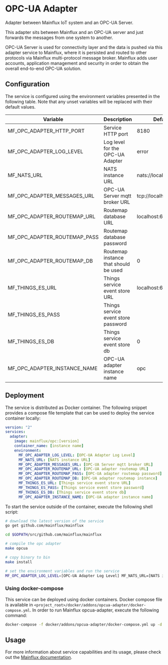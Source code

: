 # OPC-UA Adapter
Adapter between Mainflux IoT system and an OPC-UA Server.

This adapter sits between Mainflux and an OPC-UA server and just forwards the messages from one system to another.

OPC-UA Server is used for connectivity layer and the data is pushed via this adapter service to Mainflux, where it is persisted and routed to other protocols via Mainflux multi-protocol message broker. Mainflux adds user accounts, application management and security in order to obtain the overall end-to-end OPC-UA solution.

## Configuration

The service is configured using the environment variables presented in the
following table. Note that any unset variables will be replaced with their
default values.

| Variable                        | Description                           | Default               |
|---------------------------------|---------------------------------------|-----------------------|
| MF_OPC_ADAPTER_HTTP_PORT        | Service HTTP port                     | 8180                  |
| MF_OPC_ADAPTER_LOG_LEVEL        | Log level for the OPC-UA Adapter      | error                 |
| MF_NATS_URL                     | NATS instance URL                     | nats://localhost:4222 |
| MF_OPC_ADAPTER_MESSAGES_URL     | OPC-UA Server mqtt broker URL         | tcp://localhost:1883  |
| MF_OPC_ADAPTER_ROUTEMAP_URL     | Routemap database URL                 | localhost:6379        |
| MF_OPC_ADAPTER_ROUTEMAP_PASS    | Routemap database password            |                       |
| MF_OPC_ADAPTER_ROUTEMAP_DB      | Routemap instance that should be used | 0                     |
| MF_THINGS_ES_URL                | Things service event store URL        | localhost:6379        |
| MF_THINGS_ES_PASS               | Things service event store password   |                       |
| MF_THINGS_ES_DB                 | Things service event store db         | 0                     |
| MF_OPC_ADAPTER_INSTANCE_NAME    | OPC-UA adapter instance name          | opc                   |

## Deployment

The service is distributed as Docker container. The following snippet provides
a compose file template that can be used to deploy the service container locally:

```yaml
version: "2"
services:
  adapter:
    image: mainflux/opc:[version]
    container_name: [instance name]
    environment:
      MF_OPC_ADAPTER_LOG_LEVEL: [OPC-UA Adapter Log Level]
      MF_NATS_URL: [NATS instance URL]
      MF_OPC_ADAPTER_MESSAGES_URL: [OPC-UA Server mqtt broker URL]
      MF_OPC_ADAPTER_ROUTEMAP_URL: [OPC-UA adapter routemap URL]
      MF_OPC_ADAPTER_ROUTEMAP_PASS: [OPC-UA adapter routemap password]
      MF_OPC_ADAPTER_ROUTEMAP_DB: [OPC-UA adapter routemap instance]
      MF_THINGS_ES_URL: [Things service event store URL]
      MF_THINGS_ES_PASS: [Things service event store password]
      MF_THINGS_ES_DB: [Things service event store db]
      MF_OPC_ADAPTER_INSTANCE_NAME: [OPC-UA adapter instance name]
```

To start the service outside of the container, execute the following shell script:

```bash
# download the latest version of the service
go get github.com/mainflux/mainflux

cd $GOPATH/src/github.com/mainflux/mainflux

# compile the opc adapter
make opcua

# copy binary to bin
make install

# set the environment variables and run the service
MF_OPC_ADAPTER_LOG_LEVEL=[OPC-UA Adapter Log Level] MF_NATS_URL=[NATS instance URL] MF_OPC_ADAPTER_MESSAGES_URL=[OPC-UA Server mqtt broker URL] MF_OPC_ADAPTER_ROUTEMAP_URL=[OPC-UA adapter routemap URL] MF_OPC_ADAPTER_ROUTEMAP_PASS=[OPC-UA adapter routemap password] MF_OPC_ADAPTER_ROUTEMAP_DB=[OPC-UA adapter routemap instance] MF_THINGS_ES_URL=[Things service event store URL] MF_THINGS_ES_PASS=[Things service event store password] MF_THINGS_ES_DB=[Things service event store db] MF_OPC_ADAPTER_INSTANCE_NAME=[OPC-UA adapter instance name] $GOBIN/mainflux-opc
```

### Using docker-compose

This service can be deployed using docker containers.
Docker compose file is available in `<project_root>/docker/addons/opcua-adapter/docker-compose.yml`. In order to run Mainflux opcua-adapter, execute the following command:

```bash
docker-compose -f docker/addons/opcua-adapter/docker-compose.yml up -d
```

## Usage

For more information about service capabilities and its usage, please check out
the [Mainflux documentation](https://mainflux.readthedocs.io/en/latest/opc/).
